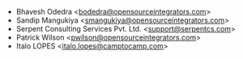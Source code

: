 - Bhavesh Odedra \<<bodedra@opensourceintegrators.com>\>
- Sandip Mangukiya \<<smangukiya@opensourceintegrators.com>\>
- Serpent Consulting Services Pvt. Ltd. \<<support@serpentcs.com>\>
- Patrick Wilson \<<pwilson@opensourceintegrators.com>\>
- Italo LOPES \<<italo.lopes@camptocamp.com>\>

